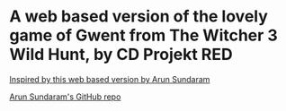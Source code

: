 # A web based version of the lovely game of Gwent from The Witcher 3 Wild Hunt, by CD Projekt RED

[Inspired by this web based version by Arun Sundaram](https://www.arunsundaram.com/gwent-classic-app/)

[Arun Sundaram's GitHub repo](https://github.com/asundr/gwent-classic)
